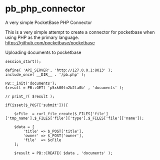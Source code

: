 # pb_php_connector
A very simple PocketBase PHP Connector

This is a very simple attempt to create a connector for pocketbase when using PHP as the primary language.
https://github.com/pocketbase/pocketbase

Uploading documents to pocketbase

    session_start();

    define( 'API_SERVER', 'http://127.0.0.1:8013' );
    include_once( __DIR__ . '/pb.php' );

    PB::_init('documents');
    $result = PB::GET( 'p5xk00fn2b2ta0b' , 'documents' );

    // print_r( $result );

    if(isset($_POST['submit'])){

	    $cFile  = curl_file_create($_FILES['file']['tmp_name'],$_FILES['file']['type'],$_FILES['file']['name']);

	    $data = [
		    'title' => $_POST['title'],
		    'owner' => $_POST['owner'],
		    'file'  => $cFile
	    ];

	    $result = PB::CREATE( $data , 'documents' );
